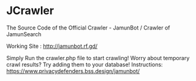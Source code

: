 # JCrawler
The Source Code of the Official Crawler - JamunBot / Crawler of JamunSearch

Working Site : http://jamunbot.rf.gd/

Simply Run the crawler.php file to start crawling!
Worry about temporary crawl results? Try adding them to your database!
Instructions: https://www.privacydefenders.bss.design/jamunbot/
